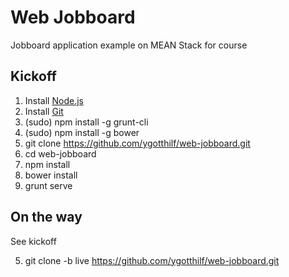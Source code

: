 Web Jobboard
============

Jobboard application example on MEAN Stack for course

Kickoff
-------

1. Install [Node.js](http://nodejs.org/download/)
2. Install [Git](http://git-scm.com/downloads) 
3. (sudo) npm install -g grunt-cli
4. (sudo) npm install -g bower
5. git clone https://github.com/ygotthilf/web-jobboard.git
6. cd web-jobboard
7. npm install
8. bower install
9. grunt serve

On the way
----------

See kickoff

5. git clone -b live https://github.com/ygotthilf/web-jobboard.git
